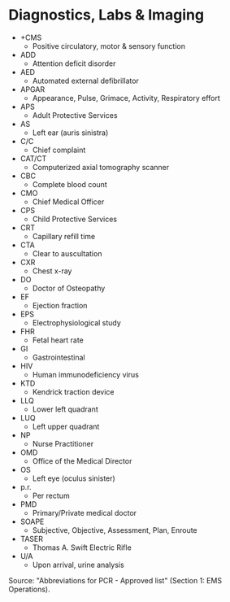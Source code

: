 # Diagnostics, Labs & Imaging

- +CMS
  - Positive circulatory, motor & sensory function
- ADD
  - Attention deficit disorder
- AED
  - Automated external defibrillator
- APGAR
  - Appearance, Pulse, Grimace, Activity, Respiratory effort
- APS
  - Adult Protective Services
- AS
  - Left ear (auris sinistra)
- C/C
  - Chief complaint
- CAT/CT
  - Computerized axial tomography scanner
- CBC
  - Complete blood count
- CMO
  - Chief Medical Officer
- CPS
  - Child Protective Services
- CRT
  - Capillary refill time
- CTA
  - Clear to auscultation
- CXR
  - Chest x-ray
- DO
  - Doctor of Osteopathy
- EF
  - Ejection fraction
- EPS
  - Electrophysiological study
- FHR
  - Fetal heart rate
- GI
  - Gastrointestinal
- HIV
  - Human immunodeficiency virus
- KTD
  - Kendrick traction device
- LLQ
  - Lower left quadrant
- LUQ
  - Left upper quadrant
- NP
  - Nurse Practitioner
- OMD
  - Office of the Medical Director
- OS
  - Left eye (oculus sinister)
- p.r.
  - Per rectum
- PMD
  - Primary/Private medical doctor
- SOAPE
  - Subjective, Objective, Assessment, Plan, Enroute
- TASER
  - Thomas A. Swift Electric Rifle
- U/A
  - Upon arrival, urine analysis

Source: "Abbreviations for PCR - Approved list" (Section 1: EMS Operations).